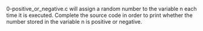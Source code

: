 0-positive_or_negative.c will assign a random number to the variable n each time it is executed. Complete the source code in order to print whether the number stored in the variable n is positive or negative.

